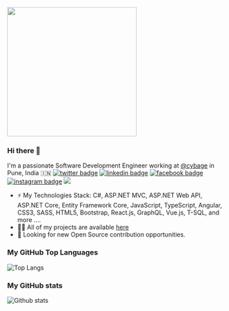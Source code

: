 <img src="https://media.giphy.com/media/p4NLw3I4U0idi/giphy.gif" width="300">

### Hi there 👋
I'm a passionate Software Development Engineer working at [@cybage](https://www.cybage.com/) in Pune, India 🇮🇳 
[![twitter badge](https://img.shields.io/badge/twitter-@sorabhdtomar-%231FA1F1?style=flat&logo=twitter&logoColor=white)](https://twitter.com/sorabhdtomar)
[![linkedin badge](https://img.shields.io/badge/linkedin-sorabhtomar-%230177B5?style=flat&logo=linkedin)](https://www.linkedin.com/in/sorabhtomar)
[![facebook badge](https://img.shields.io/badge/facebook-sorabhdtomar-%23FF0000?style=flat&logo=facebook)](https://www.facebook.com/mo.aboelkassem)
[![instagram badge](https://img.shields.io/badge/instagram-@sorabhdtomar-%23E4415F?style=flat&logo=instagram&logoColor=white)](https://www.instagram.com/sorabhdtomar)
![](https://komarev.com/ghpvc/?username=sorabhtomar&color=brightgreen&style=flat)

- ⚡️ My Technologies Stack: C#, ASP.NET MVC, ASP.NET Web API, ASP.NET Core, Entity Framework Core, JavaScript, TypeScript, Angular, CSS3, SASS, HTML5, Bootstrap, React.js, GraphQL, Vue.js, T-SQL, and more ....
- 👨‍💻 All of my projects are available  [here](https://github.com/sorabhtomar?tab=repositories)
- 👯 Looking for new Open Source contribution opportunities.

### My GitHub Top Languages 
![Top Langs](https://github-readme-stats.vercel.app/api/top-langs/?username=sorabhtomar&hide=css,html)
### My GitHub stats
![Github stats](https://github-readme-stats.vercel.app/api?username=sorabhtomar&show_icons=true)

<!--
**sorabhtomar/sorabhtomar** is a ✨ _special_ ✨ repository because its `README.md` (this file) appears on your GitHub profile.

Here are some ideas to get you started:

- 🔭 I’m currently working on ...
- 🌱 I’m currently learning ...
- 👯 I’m looking to collaborate on ...
- 🤔 I’m looking for help with ...
- 💬 Ask me about ...
- 📫 How to reach me: ...
- 😄 Pronouns: ...
- ⚡ Fun fact: ...
-->
